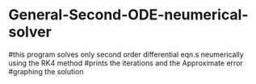 # General-Second-ODE-neumerical-solver

#this program solves only second order differential eqn.s neumerically using the RK4 method
#prints the iterations and the Approximate error
#graphing the solution
